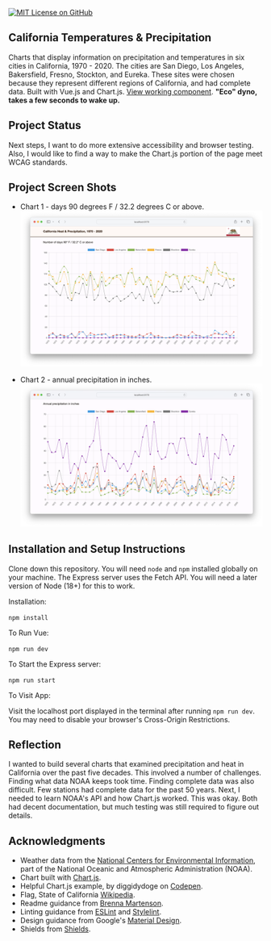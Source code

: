 [![MIT License on GitHub](https://img.shields.io/github/license/seankelliher/california-temps-precip?style=flat-square)](/LICENSE.txt)
## California Temperatures & Precipitation

Charts that display information on precipitation and temperatures in six cities in California, 1970 - 2020. The cities are San Diego, Los Angeles, Bakersfield, Fresno, Stockton, and Eureka. These sites were chosen because they represent different regions of California, and had complete data. Built with Vue.js and Chart.js. [View working component](https://california-temps-precip-51abd5847179.herokuapp.com). **"Eco" dyno, takes a few seconds to wake up.** 

## Project Status

Next steps, I want to do more extensive accessibility and browser testing. Also, I would like to find a way to make the Chart.js portion of the page meet WCAG standards.

## Project Screen Shots

* Chart 1 - days 90 degrees F / 32.2 degrees C or above.
![screen shot of project](/screenshots/california-temps-precip-screenshot1.png?s=600)

* Chart 2 - annual precipitation in inches.
![screen shot of project](/screenshots/california-temps-precip-screenshot2.png?s=600)

## Installation and Setup Instructions

Clone down this repository. You will need `node` and `npm` installed globally on your machine. The Express server uses the Fetch API. You will need a later version of Node (18+) for this to work. 

Installation:

`npm install`  

To Run Vue:

`npm run dev`  

To Start the Express server:

`npm run start`  

To Visit App:

Visit the localhost port displayed in the terminal after running `npm run dev`. You may need to disable your browser's Cross-Origin Restrictions.

## Reflection

I wanted to build several charts that examined precipitation and heat in California over the past five decades. This involved a number of challenges. Finding what data NOAA keeps took time. Finding complete data was also difficult. Few stations had complete data for the past 50 years. Next, I needed to learn NOAA's API and how Chart.js worked. This was okay. Both had decent documentation, but much testing was still required to figure out details.

## Acknowledgments

* Weather data from the [National Centers for Environmental Information](https://gist.github.com/martensonbj/6bf2ec2ed55f5be723415ea73c4557c4), part of the National Oceanic and Atmospheric Administration (NOAA).
* Chart built with [Chart.js](https://www.chartjs.org/docs/latest/).
* Helpful Chart.js example, by diggidydoge on [Codepen](https://codepen.io/diggitydoge/pen/MWWmgJp?__cf_chl_captcha_tk__=0p_9xAp805KWSEbmYe2FWoI8MrlpQUN_VncDcE8VenI-1637378794-0-gaNycGzNB30).
* Flag, State of California [Wikipedia](https://en.m.wikipedia.org/wiki/File:Flag_of_California.svg).
* Readme guidance from [Brenna Martenson](https://gist.github.com/martensonbj/6bf2ec2ed55f5be723415ea73c4557c4).
* Linting guidance from [ESLint](https://eslint.org) and [Stylelint](https://stylelint.io).
* Design guidance from Google's [Material Design](https://material.io/design).
* Shields from [Shields](https://shields.io).